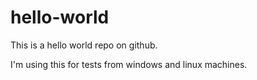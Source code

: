 # hello-world
This is a hello world repo on github.

I'm using this for tests from windows and linux machines.
